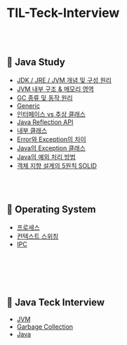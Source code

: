 # TIL-Teck-Interview


<br>
<br>

## 📌 Java Study

- [JDK / JRE / JVM 개념 및 구성 원리](https://aboard-woolen-7bf.notion.site/JDK-JRE-JVM-259c3e3ede5743da94a1895b1a5dc4b1?pvs=4)
- [JVM 내부 구조 & 메모리 영역](https://aboard-woolen-7bf.notion.site/JVM-800b4f1bd4264ab69096c1a3ec5b1a33?pvs=4)
- [GC 종류 및 동작 원리](https://aboard-woolen-7bf.notion.site/GC-89e999bb8f6645dcba719db8fe8b70d5?pvs=4)
- [Generic](https://aboard-woolen-7bf.notion.site/Generic-b33ded9ff586489e9446ca0cdf74eec6?pvs=4)
- [인터페이스 vs 추상 클래스](https://www.notion.so/VS-19d7fb4b072a41d4875b70b93a934efc)
- [Java Reflection API](https://aboard-woolen-7bf.notion.site/Java-Reflection-0de03d45c52a414d90d01a2f4cfaf92e?pvs=4)
- [내부 클래스](https://aboard-woolen-7bf.notion.site/2fa568b2dba349579a661b2b6f0f6d92?pvs=4)
- [Error와 Exception의 차이](https://aboard-woolen-7bf.notion.site/Error-Exception-190668c457b44a3c827d8c864d4c2c1a?pvs=4)
- [Java의 Exception 클래스](https://aboard-woolen-7bf.notion.site/Java-Exception-9bbd7a0a42c34480831c7a90664ec60d?pvs=4)
- [Java의 예외 처리 방법](https://aboard-woolen-7bf.notion.site/e624c8f59a014ffd99618b45b2b19ba0?pvs=4)
- [객체 지향 설계의 5원칙 SOLID](https://aboard-woolen-7bf.notion.site/5-SOLID-6055015ee39643b3a0efe5380e98210a?pvs=4)

<br>
<br>

## 📌 Operating System
- [프로세스](https://aboard-woolen-7bf.notion.site/df36bbcd16b240efbe1078e8c39a80ea?pvs=4)
- [컨텍스트 스위칭](https://aboard-woolen-7bf.notion.site/230522-Context-Switching-2de45a17b425470987af98288b26dd80?pvs=4)
- [IPC](https://aboard-woolen-7bf.notion.site/0529-IPC-391a4a5cb6844d7fb7d37bd430d869e1?pvs=4)

<br>
<br>
<br>
<br>

## 📌 Java Teck Interview
- [JVM](https://github.com/kimyubi/TIL-Teck-Interview/blob/main/Java/%5BJava%5D%20JVM.md)
- [Garbage Collection](https://github.com/kimyubi/TIL-Teck-Interview/blob/main/Java/%5BJava%5D%20Garbage_Collection.md)
- [Java](https://github.com/kimyubi/TIL-Teck-Interview/blob/main/Java/%5BJava%5D%20Java.md)
